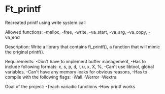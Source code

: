 # Ft_printf
Recreated printf using write system call

Allowed functions:
	-malloc,
	-free,
	-write,
	-va_start,
	-va_arg,
	-va_copy,
	-va_end

Description:
	Write a library that contains ft_printf(), a function that will mimic the original printf().

Requirements:
	-Don't have to implement buffer management,
	-Has to include following formats: c, s, p, d, i, u, x, X, %,
	-Can't use libtool, global variables,
	-Can't have any memory leaks for obvious reasons,
	-Has to compile with the following flags: -Wall -Werror -Wextra

Goal of the project:
	-Teach variadic functions
	-How printf works
